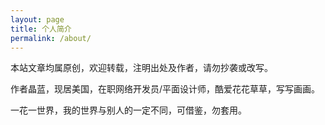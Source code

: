 ```yaml
---
layout: page
title: 个人简介
permalink: /about/
---
```


本站文章均属原创，欢迎转载，注明出处及作者，请勿抄袭或改写。

作者晶蓝，现居美国，在职网络开发员/平面设计师，酷爱花花草草，写写画画。

一花一世界，我的世界与别人的一定不同，可借鉴，勿套用。
